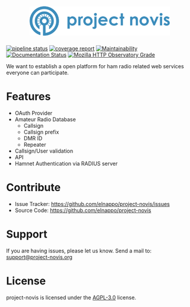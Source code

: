 <h1 align=center>
<img src="logo/logotype_blue.svg" width=75%>
</h1>

[![pipeline status](https://gitlab.com/elnappo/project-novis/badges/master/pipeline.svg)](https://gitlab.com/elnappo/project-novis/commits/master)
[![coverage report](https://gitlab.com/elnappo/project-novis/badges/master/coverage.svg)](https://gitlab.com/elnappo/project-novis/commits/master)
[![Maintainability](https://api.codeclimate.com/v1/badges/76a238deddd1a065b504/maintainability)](https://codeclimate.com/github/elnappo/project-novis/maintainability)
[![Documentation Status](https://readthedocs.org/projects/project-novis/badge/?version=latest)](https://project-novis.readthedocs.io/en/latest/?badge=latest)
[![Mozilla HTTP Observatory Grade](https://img.shields.io/mozilla-observatory/grade/www.project-novis.org.svg)](https://observatory.mozilla.org/analyze/www.project-novis.org)

We want to establish a open platform for ham radio related web services everyone can participate.

# Features

- OAuth Provider
- Amateur Radio Database
   - Callsign
   - Callsign prefix
   - DMR ID
   - Repeater
- Callsign/User validation
- API
- Hamnet Authentication via RADIUS server

# Contribute

- Issue Tracker: https://github.com/elnappo/project-novis/issues
- Source Code: https://github.com/elnappo/project-novis

# Support

If you are having issues, please let us know.
Send a mail to: support@project-novis.org

# License

project-novis is licensed under the [AGPL-3.0](https://www.gnu.org/licenses/agpl-3.0.en.html) license.
